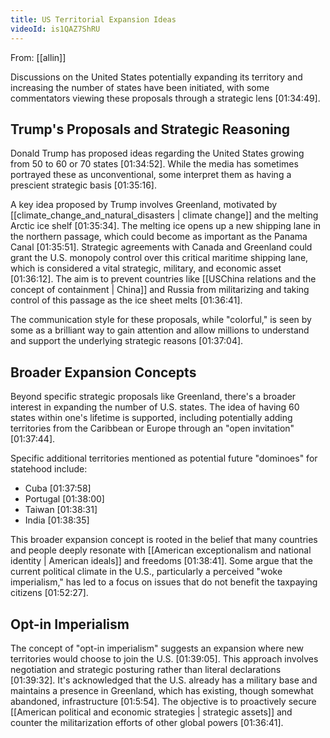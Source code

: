```yaml
---
title: US Territorial Expansion Ideas
videoId: is1QAZ7ShRU
---
```


From: [[allin]] <br/> 

Discussions on the United States potentially expanding its territory and increasing the number of states have been initiated, with some commentators viewing these proposals through a strategic lens <a class="yt-timestamp" data-t="01:34:49">[01:34:49]</a>.

## Trump's Proposals and Strategic Reasoning
Donald Trump has proposed ideas regarding the United States growing from 50 to 60 or 70 states <a class="yt-timestamp" data-t="01:34:52">[01:34:52]</a>. While the media has sometimes portrayed these as unconventional, some interpret them as having a prescient strategic basis <a class="yt-timestamp" data-t="01:35:16">[01:35:16]</a>.

A key idea proposed by Trump involves Greenland, motivated by [[climate_change_and_natural_disasters | climate change]] and the melting Arctic ice shelf <a class="yt-timestamp" data-t="01:35:34">[01:35:34]</a>. The melting ice opens up a new shipping lane in the northern passage, which could become as important as the Panama Canal <a class="yt-timestamp" data-t="01:35:51">[01:35:51]</a>. Strategic agreements with Canada and Greenland could grant the U.S. monopoly control over this critical maritime shipping lane, which is considered a vital strategic, military, and economic asset <a class="yt-timestamp" data-t="01:36:12">[01:36:12]</a>. The aim is to prevent countries like [[USChina relations and the concept of containment | China]] and Russia from militarizing and taking control of this passage as the ice sheet melts <a class="yt-timestamp" data-t="01:36:41">[01:36:41]</a>.

The communication style for these proposals, while "colorful," is seen by some as a brilliant way to gain attention and allow millions to understand and support the underlying strategic reasons <a class="yt-timestamp" data-t="01:37:04">[01:37:04]</a>.

## Broader Expansion Concepts
Beyond specific strategic proposals like Greenland, there's a broader interest in expanding the number of U.S. states. The idea of having 60 states within one's lifetime is supported, including potentially adding territories from the Caribbean or Europe through an "open invitation" <a class="yt-timestamp" data-t="01:37:44">[01:37:44]</a>.

Specific additional territories mentioned as potential future "dominoes" for statehood include:
*   Cuba <a class="yt-timestamp" data-t="01:37:58">[01:37:58]</a>
*   Portugal <a class="yt-timestamp" data-t="01:38:00">[01:38:00]</a>
*   Taiwan <a class="yt-timestamp" data-t="01:38:31">[01:38:31]</a>
*   India <a class="yt-timestamp" data-t="01:38:35">[01:38:35]</a>

This broader expansion concept is rooted in the belief that many countries and people deeply resonate with [[American exceptionalism and national identity | American ideals]] and freedoms <a class="yt-timestamp" data-t="01:38:41">[01:38:41]</a>. Some argue that the current political climate in the U.S., particularly a perceived "woke imperialism," has led to a focus on issues that do not benefit the taxpaying citizens <a class="yt-timestamp" data-t="01:52:27">[01:52:27]</a>.

## Opt-in Imperialism
The concept of "opt-in imperialism" suggests an expansion where new territories would choose to join the U.S. <a class="yt-timestamp" data-t="01:39:05">[01:39:05]</a>. This approach involves negotiation and strategic posturing rather than literal declarations <a class="yt-timestamp" data-t="01:39:32">[01:39:32]</a>. It's acknowledged that the U.S. already has a military base and maintains a presence in Greenland, which has existing, though somewhat abandoned, infrastructure <a class="yt-timestamp" data-t="01:5:54">[01:5:54]</a>. The objective is to proactively secure [[American political and economic strategies | strategic assets]] and counter the militarization efforts of other global powers <a class="yt-timestamp" data-t="01:36:41">[01:36:41]</a>.